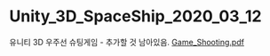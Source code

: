 # Unity_3D_SpaceShip_2020_03_12

유니티 3D 우주선 슈팅게임 - 추가할 것 남아있음.
[Game_Shooting.pdf](https://github.com/Jotter-Vortex/Unity_3D_SpaceShip_2020_03_12/files/6771148/Game_Shooting.pdf)
